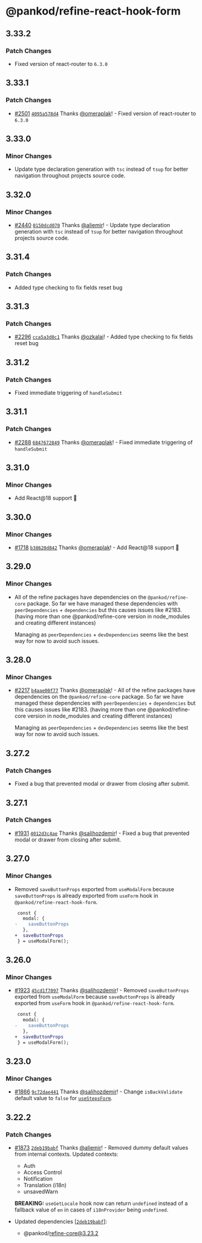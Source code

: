 # @pankod/refine-react-hook-form

## 3.33.2

### Patch Changes

-   Fixed version of react-router to `6.3.0`

## 3.33.1

### Patch Changes

-   [#2501](https://github.com/pankod/refine/pull/2501) [`4095a578d4`](https://github.com/pankod/refine/commit/4095a578d471254ee58412f130ac5a0f3a62880f) Thanks [@omeraplak](https://github.com/omeraplak)! - Fixed version of react-router to `6.3.0`

## 3.33.0

### Minor Changes

-   Update type declaration generation with `tsc` instead of `tsup` for better navigation throughout projects source code.

## 3.32.0

### Minor Changes

-   [#2440](https://github.com/pankod/refine/pull/2440) [`0150dcd070`](https://github.com/pankod/refine/commit/0150dcd0700253f1c4908e7e5f2e178bb122e9af) Thanks [@aliemir](https://github.com/aliemir)! - Update type declaration generation with `tsc` instead of `tsup` for better navigation throughout projects source code.

## 3.31.4

### Patch Changes

-   Added type checking to fix fields reset bug

## 3.31.3

### Patch Changes

-   [#2296](https://github.com/pankod/refine/pull/2296) [`cca5a3d0c1`](https://github.com/pankod/refine/commit/cca5a3d0c14a20e0454c6e15cc44abdcfe6420c5) Thanks [@ozkalai](https://github.com/ozkalai)! - Added type checking to fix fields reset bug

## 3.31.2

### Patch Changes

-   Fixed immediate triggering of `handleSubmit`

## 3.31.1

### Patch Changes

-   [#2288](https://github.com/pankod/refine/pull/2288) [`6847672849`](https://github.com/pankod/refine/commit/68476728494dc0fd412883de30e2c99c75a1d559) Thanks [@omeraplak](https://github.com/omeraplak)! - Fixed immediate triggering of `handleSubmit`

## 3.31.0

### Minor Changes

-   Add React@18 support 🚀

## 3.30.0

### Minor Changes

-   [#1718](https://github.com/pankod/refine/pull/1718) [`b38620d842`](https://github.com/pankod/refine/commit/b38620d84237e13212811daada7b49ee654c70eb) Thanks [@omeraplak](https://github.com/omeraplak)! - Add React@18 support 🚀

## 3.29.0

### Minor Changes

-   All of the refine packages have dependencies on the `@pankod/refine-core` package. So far we have managed these dependencies with `peerDependencies` + `dependencies` but this causes issues like #2183. (having more than one @pankod/refine-core version in node_modules and creating different instances)

    Managing as `peerDependencies` + `devDependencies` seems like the best way for now to avoid such issues.

## 3.28.0

### Minor Changes

-   [#2217](https://github.com/pankod/refine/pull/2217) [`b4aae00f77`](https://github.com/pankod/refine/commit/b4aae00f77a2476d847994db21298ae25e4cf6e5) Thanks [@omeraplak](https://github.com/omeraplak)! - All of the refine packages have dependencies on the `@pankod/refine-core` package. So far we have managed these dependencies with `peerDependencies` + `dependencies` but this causes issues like #2183. (having more than one @pankod/refine-core version in node_modules and creating different instances)

    Managing as `peerDependencies` + `devDependencies` seems like the best way for now to avoid such issues.

## 3.27.2

### Patch Changes

-   Fixed a bug that prevented modal or drawer from closing after submit.

## 3.27.1

### Patch Changes

-   [#1931](https://github.com/pankod/refine/pull/1931) [`4012d3c4ae`](https://github.com/pankod/refine/commit/4012d3c4aeb61a6190f7624b662cbd20ca900679) Thanks [@salihozdemir](https://github.com/salihozdemir)! - Fixed a bug that prevented modal or drawer from closing after submit.

## 3.27.0

### Minor Changes

-   Removed `saveButtonProps` exported from `useModalForm` because `saveButtonProps` is already exported from `useForm` hook in `@pankod/refine-react-hook-form`.

    ```diff
     const {
       modal: {
    -    saveButtonProps
       },
    +  saveButtonProps
     } = useModalForm();
    ```

## 3.26.0

### Minor Changes

-   [#1923](https://github.com/pankod/refine/pull/1923) [`45cd1f7097`](https://github.com/pankod/refine/commit/45cd1f7097e68604f6f2908b8befd0c61e44d419) Thanks [@salihozdemir](https://github.com/salihozdemir)! - Removed `saveButtonProps` exported from `useModalForm` because `saveButtonProps` is already exported from `useForm` hook in `@pankod/refine-react-hook-form`.

    ```diff
     const {
       modal: {
    -    saveButtonProps
       },
    +  saveButtonProps
     } = useModalForm();
    ```

## 3.23.0

### Minor Changes

-   [#1866](https://github.com/pankod/refine/pull/1866) [`9c72dae441`](https://github.com/pankod/refine/commit/9c72dae4418fde8792375be00a9628a0df751c6d) Thanks [@salihozdemir](https://github.com/salihozdemir)! - Change `isBackValidate` default value to `false` for [`useStepsForm`](https://refine.dev/docs/packages/react-hook-form/useStepsForm/).

## 3.22.2

### Patch Changes

-   [#1873](https://github.com/pankod/refine/pull/1873) [`2deb19babf`](https://github.com/pankod/refine/commit/2deb19babfc6db5b00b111ec29aa5ece4c371bbc) Thanks [@aliemir](https://github.com/aliemir)! - Removed dummy default values from internal contexts.
    Updated contexts:

    -   Auth
    -   Access Control
    -   Notification
    -   Translation (i18n)
    -   unsavedWarn

    **BREAKING:** `useGetLocale` hook now can return `undefined` instead of a fallback value of `en` in cases of `i18nProvider` being `undefined`.

-   Updated dependencies [[`2deb19babf`](https://github.com/pankod/refine/commit/2deb19babfc6db5b00b111ec29aa5ece4c371bbc)]:
    -   @pankod/refine-core@3.23.2
